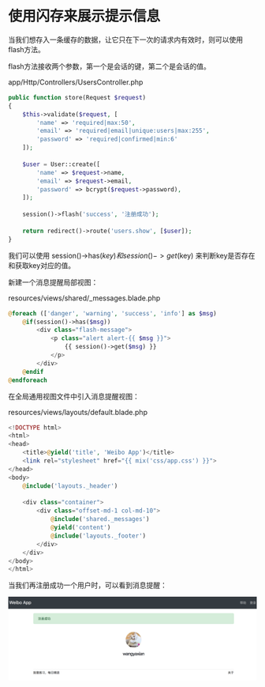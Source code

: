 # 使用闪存来展示提示信息

当我们想存入一条缓存的数据，让它只在下一次的请求内有效时，则可以使用flash方法。  

flash方法接收两个参数，第一个是会话的键，第二个是会话的值。  

app/Http/Controllers/UsersController.php
```php
public function store(Request $request)
{
    $this->validate($request, [
        'name' => 'required|max:50',
        'email' => 'required|email|unique:users|max:255',
        'password' => 'required|confirmed|min:6'
    ]);

    $user = User::create([
        'name' => $request->name,
        'email' => $request->email,
        'password' => bcrypt($request->password),
    ]);

    session()->flash('success', '注册成功');

    return redirect()->route('users.show', [$user]);
}
```
我们可以使用 session()->has($key) 和 session()->get($key) 来判断key是否存在和获取key对应的值。  

新建一个消息提醒局部视图：  

resources/views/shared/_messages.blade.php
```php
@foreach (['danger', 'warning', 'success', 'info'] as $msg)
    @if(session()->has($msg))
        <div class="flash-message">
            <p class="alert alert-{{ $msg }}">
                {{ session()->get($msg) }}
            </p>
        </div>
    @endif
@endforeach
```
在全局通用视图文件中引入消息提醒视图：  

resources/views/layouts/default.blade.php
```php
<!DOCTYPE html>
<html>
<head>
    <title>@yield('title', 'Weibo App')</title>
    <link rel="stylesheet" href="{{ mix('css/app.css') }}">
</head>
<body>
    @include('layouts._header')

    <div class="container">
        <div class="offset-md-1 col-md-10">
            @include('shared._messages')
            @yield('content')
            @include('layouts._footer')
        </div>
    </div>
</body>
</html>
```

当我们再注册成功一个用户时，可以看到消息提醒：  

![消息提醒](https://raw.githubusercontent.com/duiying/img/master/weibo-app-alert.png) 